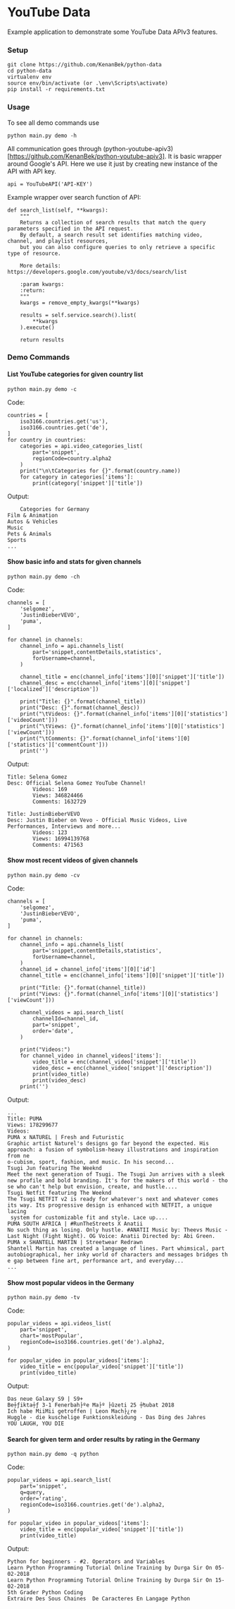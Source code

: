 # YouTube Data

Example application to demonstrate some YouTube Data APIv3 features.

### Setup

    git clone https://github.com/KenanBek/python-data
    cd python-data
    virtualenv env
    source env/bin/activate (or .\env\Scripts\activate)
    pip install -r requirements.txt

### Usage

To see all demo commands use

    python main.py demo -h

All communication goes through (python-youtube-apiv3)[https://github.com/KenanBek/python-youtube-apiv3].
It is basic wrapper around Google's API. Here we use it just by creating new instance of the API with API key.

    api = YouTubeAPI('API-KEY')

Example wrapper over search function of API:

    def search_list(self, **kwargs):
        """
        Returns a collection of search results that match the query parameters specified in the API request. 
        By default, a search result set identifies matching video, channel, and playlist resources, 
        but you can also configure queries to only retrieve a specific type of resource.

        More details: https://developers.google.com/youtube/v3/docs/search/list

        :param kwargs: 
        :return: 
        """
        kwargs = remove_empty_kwargs(**kwargs)

        results = self.service.search().list(
            **kwargs
        ).execute()

        return results

### Demo Commands

#### List YouTube categories for given country list

    python main.py demo -c

Code:

    countries = [
        iso3166.countries.get('us'),
        iso3166.countries.get('de'),
    ]
    for country in countries:
        categories = api.video_categories_list(
            part='snippet',
            regionCode=country.alpha2
        )
        print("\n\tCategories for {}".format(country.name))
        for category in categories['items']:
            print(category['snippet']['title'])

Output:

        Categories for Germany
    Film & Animation
    Autos & Vehicles
    Music
    Pets & Animals
    Sports
    ...

#### Show basic info and stats for given channels

    python main.py demo -ch

Code:

    channels = [
        'selgomez',
        'JustinBieberVEVO',
        'puma',
    ]

    for channel in channels:
        channel_info = api.channels_list(
            part='snippet,contentDetails,statistics',
            forUsername=channel,
        )

        channel_title = enc(channel_info['items'][0]['snippet']['title'])
        channel_desc = enc(channel_info['items'][0]['snippet']['localized']['description'])

        print("Title: {}".format(channel_title))
        print("Desc: {}".format(channel_desc))
        print("\tVideos: {}".format(channel_info['items'][0]['statistics']['videoCount']))
        print("\tViews: {}".format(channel_info['items'][0]['statistics']['viewCount']))
        print("\tComments: {}".format(channel_info['items'][0]['statistics']['commentCount']))
        print('')

Output:

    Title: Selena Gomez
    Desc: Official Selena Gomez YouTube Channel!
            Videos: 169
            Views: 346824466
            Comments: 1632729

    Title: JustinBieberVEVO
    Desc: Justin Bieber on Vevo - Official Music Videos, Live Performances, Interviews and more...
            Videos: 123
            Views: 16994139768
            Comments: 471563

#### Show most recent videos of given channels

    python main.py demo -cv

Code:

    channels = [
        'selgomez',
        'JustinBieberVEVO',
        'puma',
    ]

    for channel in channels:
        channel_info = api.channels_list(
            part='snippet,contentDetails,statistics',
            forUsername=channel,
        )
        channel_id = channel_info['items'][0]['id']
        channel_title = enc(channel_info['items'][0]['snippet']['title'])

        print("Title: {}".format(channel_title))
        print("Views: {}".format(channel_info['items'][0]['statistics']['viewCount']))

        channel_videos = api.search_list(
            channelId=channel_id,
            part='snippet',
            order='date',
        )

        print("Videos:")
        for channel_video in channel_videos['items']:
            video_title = enc(channel_video['snippet']['title'])
            video_desc = enc(channel_video['snippet']['description'])
            print(video_title)
            print(video_desc)
        print('')

Output:

    ...
    Title: PUMA
    Views: 178299677
    Videos:
    PUMA x NATUREL | Fresh and Futuristic
    Graphic artist Naturel's designs go far beyond the expected. His approach: a fusion of symbolism-heavy illustrations and inspiration from ne
    o-cubism, sport, fashion, and music. In his second...
    Tsugi Jun featuring The Weeknd
    Meet the next generation of Tsugi. The Tsugi Jun arrives with a sleek new profile and bold branding. It's for the makers of this world - tho
    se who can't help but envision, create, and hustle....
    Tsugi Netfit featuring The Weeknd
    The Tsugi NETFIT v2 is ready for whatever's next and whatever comes its way. Its progressive design is enhanced with NETFIT, a unique lacing
     system for customizable fit and style. Lace up....
    PUMA SOUTH AFRICA | #RunTheStreets X Anatii
    No such thing as losing. Only hustle. #ANATII Music by: Theevs Music - Last Night (Fight Night). OG Voice: Anatii Directed by: Abi Green.
    PUMA x SHANTELL MARTIN | Streetwear Redrawn
    Shantell Martin has created a language of lines. Part whimsical, part autobiographical, her inky world of characters and messages bridges th
    e gap between fine art, performance art, and everyday...
    ...

#### Show most popular videos in the Germany

    python main.py demo -tv

Code:

    popular_videos = api.videos_list(
        part='snippet',
        chart='mostPopular',
        regionCode=iso3166.countries.get('de').alpha2,
    )

    for popular_video in popular_videos['items']:
        video_title = enc(popular_video['snippet']['title'])
        print(video_title)

Output:

    Das neue Galaxy S9 | S9+
    Be┼ƒikta┼ƒ 3-1 Fenerbah├ºe Ma├º ├ûzeti 25 ┼₧ubat 2018
    Ich habe MiiMii getroffen | Leon Mach├¿re
    Huggle - die kuschelige Funktionskleidung - Das Ding des Jahres
    YOU LAUGH, YOU DIE

#### Search for given term and order results by rating in the Germany

    python main.py demo -q python

Code:

    popular_videos = api.search_list(
        part='snippet',
        q=query,
        order='rating',
        regionCode=iso3166.countries.get('de').alpha2,
    )

    for popular_video in popular_videos['items']:
        video_title = enc(popular_video['snippet']['title'])
        print(video_title)

Output:

    Python for beginners - #2. Operators and Variables
    Learn Python Programming Tutorial Online Training by Durga Sir On 05-02-2018
    Learn Python Programming Tutorial Online Training by Durga Sir On 15-02-2018
    5th Grader Python Coding
    Extraire Des Sous Chaines  De Caracteres En Langage Python
